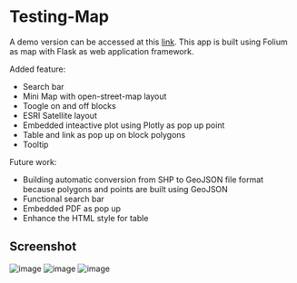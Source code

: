 # Testing-Map

A demo version can be accessed at this [link](https://web-production-5557.up.railway.app). This app is built using Folium as map with Flask as web application framework.

Added feature:
- Search bar
- Mini Map with open-street-map layout
- Toogle on and off blocks
- ESRI Satellite layout
- Embedded inteactive plot using Plotly as pop up point
- Table and link as pop up on block polygons
- Tooltip

Future work:
- Building automatic conversion from SHP to GeoJSON file format because polygons and points are built using GeoJSON
- Functional search bar
- Embedded PDF as pop up
- Enhance the HTML style for table

## Screenshot

![image](https://user-images.githubusercontent.com/64336363/214818061-d458324e-3d14-4ce9-a944-df555d33a22a.png)
![image](https://user-images.githubusercontent.com/64336363/214818299-659b8b41-b334-433f-86ea-e9e6b6308584.png)
![image](https://user-images.githubusercontent.com/64336363/214818618-a712de6a-0cc0-4355-bdbc-132f6341bba3.png)

